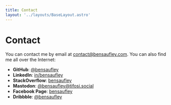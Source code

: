 ```yaml
---
title: Contact
layout: '../layouts/BaseLayout.astro'
---
```


# Contact

You can contact me by email at [contact@bensaufley.com](mailto:contact@bensaufley.com). You can also find me all over the Internet:

- **GitHub**: [@bensaufley](https://github.com/bensaufley)
- **LinkedIn**: [in/bensaufley](https://www.linkedin.com/in/bensaufley)
- **StackOverflow**: [bensaufley](https://stackoverflow.com/story/bensaufley)
- **Mastodon**: [@bensaufley@tifosi.social](https://tifosi.social/@bensaufley)
- **Facebook Page**: [bensaufley](https://facebook.com/bensaufley)
- **Dribbble**: [@bensaufley](https://dribbble.com/bensaufley)
